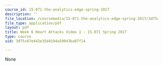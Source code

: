 ```yaml
---
course_id: 15-071-the-analytics-edge-spring-2017
description: ''
file_location: /coursemedia/15-071-the-analytics-edge-spring-2017/3d75c67e442e35d4194a59943ba87f14_MIT15_071S17_Unit6_HeartAttacks.pdf
file_type: application/pdf
layout: pdf
title: Week 6 Heart Attacks Video 1 - 15.071 Spring 2017
type: course
uid: 3d75c67e442e35d4194a59943ba87f14

---
```

None
